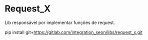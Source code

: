 # Request_X

Lib responsável por implementar funções de request. 

pip install git+https://gitlab.com/integration_seon/libs/request_x.git